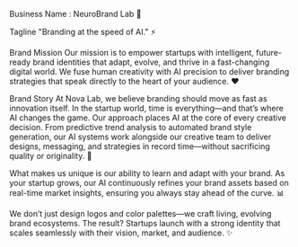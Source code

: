 Business Name :
NeuroBrand Lab 🧠

Tagline
"Branding at the speed of AI." ⚡

Brand Mission
Our mission is to empower startups with intelligent, future-ready brand identities that adapt, evolve, and thrive in a fast-changing digital world. We fuse human creativity with AI precision to deliver branding strategies that speak directly to the heart of your audience. ❤️

Brand Story
At Nova Lab, we believe branding should move as fast as innovation itself. In the startup world, time is everything—and that’s where AI changes the game. Our approach places AI at the core of every creative decision. From predictive trend analysis to automated brand style generation, our AI systems work alongside our creative team to deliver designs, messaging, and strategies in record time—without sacrificing quality or originality. 🚀

What makes us unique is our ability to learn and adapt with your brand. As your startup grows, our AI continuously refines your brand assets based on real-time market insights, ensuring you always stay ahead of the curve. 📊

We don’t just design logos and color palettes—we craft living, evolving brand ecosystems. The result? Startups launch with a strong identity that scales seamlessly with their vision, market, and audience. ✨
